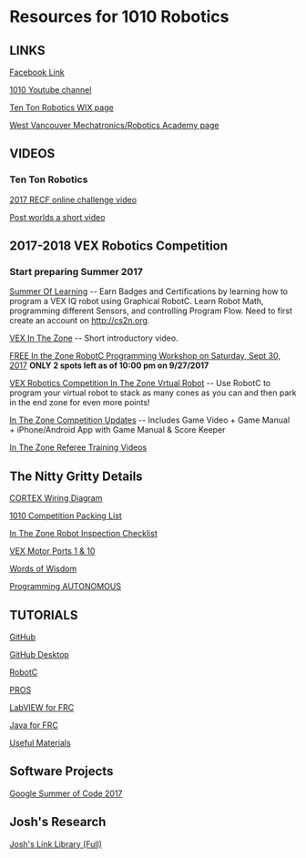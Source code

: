 # Resources for 1010 Robotics

## LINKS

[Facebook Link](https://www.facebook.com/TenTonRobotics/)

[1010 Youtube channel](https://www.youtube.com/channel/UCmcYFGZqtqBNyCCJ37hHmDQ/videos)

[ Ten Ton Robotics WIX page](http://tentonrobotics.wixsite.com/home)

[West Vancouver Mechatronics/Robotics Academy page](http://westvancouverschools.ca/academies/mechatronics-robotics)


## VIDEOS
### Ten Ton Robotics
[2017 RECF online challenge video](https://www.youtube.com/watch?v=VkqiHvqSViA)

[Post worlds a short video](https://www.youtube.com/watch?v=oYYRGoB5eLE&t=17s)


## 2017-2018 VEX Robotics Competition

### Start preparing Summer 2017
[Summer Of Learning](http://cs2n.org) -- Earn Badges and Certifications by learning how to program a VEX IQ robot using Graphical RobotC. Learn Robot Math, programming different Sensors, and controlling Program Flow. Need to first create an account on http://cs2n.org.

[VEX In The Zone](https://www.youtube.com/watch?v=1Yo_mlR1VJU) -- Short introductory video.

[FREE In the Zone RobotC Programming Workshop on Saturday, Sept 30, 2017](https://www.picatic.com/penguworkshop2017) **ONLY 2 spots left as of 10:00 pm on 9/27/2017**

[VEX Robotics Competition In The Zone Vrtual Robot](http://www.robotvirtualworlds.com/inthezone/)
-- Use RobotC to program your virtual robot to stack as many cones as you can and then park in the end zone for even more points!

[In The Zone Competition Updates](https://www.vexrobotics.com/vexedr/competition/vrc-current-game) -- Includes Game Video + Game Manual + iPhone/Android App with Game Manual & Score Keeper

[In The Zone Referee Training Videos](https://www.youtube.com/watch?v=lNHTmUn9o58)

## The Nitty Gritty Details

[CORTEX Wiring Diagram](https://1010robotics.github.io/Resources/Cortex_Wiring_Diagram.pdf)

[1010 Competition Packing List](https://1010robotics.github.io/Resources/1010%20Competition%20Packing%20List.pdf)

[In The Zone Robot Inspection Checklist](https://1010robotics.github.io/Resources/InTheZone_RobotInspectionChecklist.pdf)

[VEX Motor Ports 1 & 10](https://renegaderobotics.org/motor-ports-1-10/)

[Words of Wisdom](https://renegaderobotics.org/the-path-to-prototyping/)

[Programming AUTONOMOUS](https://renegaderobotics.org/autonomous-testing/)


## TUTORIALS

[GitHub](https://1010robotics.github.io/Resources/GitHub)

[GitHub Desktop](https://1010robotics.github.io/Resources/GitHub-Desktop)

[RobotC](https://1010robotics.github.io/Resources/RobotC)

[PROS](https://1010robotics.github.io/Resources/PROS)

[LabVIEW for FRC](https://1010robotics.github.io/Resources/LabVIEW)

[Java for FRC](https://1010robotics.github.io/Resources/JavaForFRC)

[Useful Materials](https://1010robotics.github.io/Resources/UsefulMaterials)

## Software Projects

[Google Summer of Code 2017](https://summerofcode.withgoogle.com/how-it-works/)

## Josh's Research

[Josh's Link Library (Full)](https://1010robotics.github.io/Resources/joshlinks)


